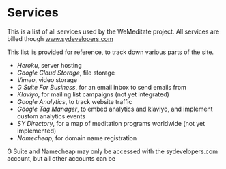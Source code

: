 # Services
This is a list of all services used by the WeMeditate project. All services are billed though www.sydevelopers.com

This list iis provided for reference, to track down various parts of the site.

 - *Heroku*, server hosting
 - *Google Cloud Storage*, file storage
 - *Vimeo*, video storage
 - *G Suite For Business*, for an email inbox to send emails from
 - *Klaviyo*, for mailing list campaigns (not yet integrated)
 - *Google Analytics*, to track website traffic
 - *Google Tag Manager*, to embed analytics and klaviyo, and implement custom analytics events
 - *SY Directory*, for a map of meditation programs worldwide (not yet implemented)
 - *Namecheap*, for domain name registration

G Suite and Namecheap may only be accessed with the sydevelopers.com account, but all other accounts can be 